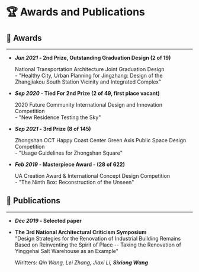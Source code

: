 # 🏆 Awards and Publications

## 🏅 **Awards**
---
- ***Jun 2021* - 2nd Prize, Outstanding Graduation Design (2 of 19)**

   National Transportation Architecture Joint Graduation Design
   <br>- "Healthy City, Urban Planning for Jingzhang: Design of the Zhangjiakou South Station Vicinity and Integrated Complex"



- ***Sep 2020* - Tied For 2nd Prize (2 of 49, first place vacant)**

   2020 Future Community International Design and Innovation Competition
   <br>- "New Residence Testing the Sky"



- ***Sep 2021* - 3rd Prize (8 of 145)** 

   Zhongshan OCT Happy Coast Center Green Axis Public Space Design Competition
   <br>- "Usage Guidelines for Zhongshan Square" 




-  ***Feb 2019* - Masterpiece Award - (28 of 622)**

   UA Creation Award & International Concept Design Competition
   <br>- "The Ninth Box: Reconstruction of the Unseen"



## 📖 **Publications**
---
- ***Dec 2019* - Selected paper**
- **The 3rd National Architectural Criticism Symposium**
   <br>"Design Strategies for the Renovation of Industrial Building Remains Based on Reinventing the Spirit of Place -- Taking the Renovation of Yinggehai Salt Warehouse as an Example"

   Wiritters: *Qin Wang, Lei Zhang, Jiaxi Li, **Sixiong Wang***
